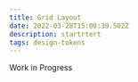 ```yaml
---
title: Grid Layout
date: 2022-03-28T15:00:39.502Z
description: startrtert
tags: design-tokens
---
```

Work in Progress